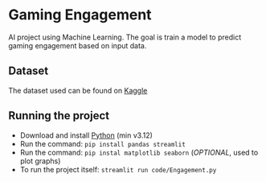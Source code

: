 # Gaming Engagement

AI project using Machine Learning. The goal is train a model to predict gaming engagement based on input data.

## Dataset 

The dataset used can be found on [Kaggle](https://www.kaggle.com/datasets/rabieelkharoua/predict-online-gaming-behavior-dataset)

## Running the project

- Download and install [Python](https://www.python.org/downloads/) (min v3.12)
- Run the command: `pip install pandas streamlit`
- Run the command: `pip instal matplotlib seaborn` (*OPTIONAL*, used to plot graphs)
- To run the project itself: `streamlit run code/Engagement.py`